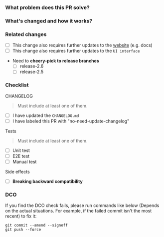 <!--
Thank you for contributing to Chaos Mesh!

If you're unsure where to start, please refer to the contributing doc:

https://github.com/chaos-mesh/chaos-mesh/blob/master/CONTRIBUTING.md

If you still have questions, please let us know via issues.

Please follow https://www.conventionalcommits.org/en/v1.0.0/ when you open a new PR:
-->

### What problem does this PR solve?

<!-- Uncomment this line if some issues to close -->
<!-- Close #<issue number> -->

### What's changed and how it works?

<!-- Uncomment this line if this PR is associated with a proposal -->
<!-- Proposal: [name](url) -->

### Related changes

- [ ] This change also requires further updates to the [website](https://github.com/chaos-mesh/website) (e.g. docs)
- [ ] This change also requires further updates to the `UI interface`
- Need to **cheery-pick to release branches**
  - [ ] release-2.6
  - [ ] release-2.5

### Checklist

CHANGELOG

> Must include at least one of them.

- [ ] I have updated the `CHANGELOG.md`
- [ ] I have labeled this PR with "no-need-update-changelog"

Tests

> Must include at least one of them.

- [ ] Unit test
- [ ] E2E test
- [ ] Manual test

Side effects

- [ ] **Breaking backward compatibility**

### DCO

If you find the DCO check fails, please run commands like below (Depends on the actual situations. For example, if the failed commit isn't the most recent) to fix it:

```shell
git commit --amend --signoff
git push --force
```
